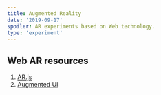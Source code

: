 ```yaml
---
title: Augmented Reality
date: '2019-09-17'
spoiler: AR experiments based on Web technology.
type: 'experiment'
---
```


## Web AR resources

1. [AR.js](https://github.com/jeromeetienne/AR.js)
2. [Augmented UI](https://augmented-ui.com/)

